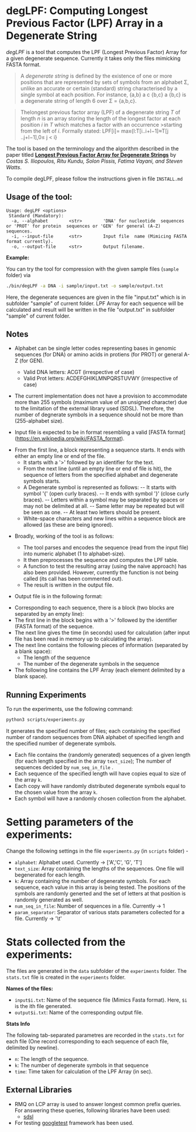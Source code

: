 # degLPF: Computing Longest Previous Factor (LPF) Array in a Degenerate String


*degLPF* is a tool that computes the LPF (Longest Previous Factor) Array for a given degenerate sequence.
Currently it takes only the files mimicking FASTA format.

>A *degenerate string* is defined by the existence of one or more positions that are represented by sets of symbols from
>an alphabet Σ, unlike an accurate or certain (standard) string characterised by a single symbol at each position.
>For instance, {a,b} a c {b,c} a {b,c} is a degenerate string of length 6 over Σ = {a,b,c}.

>Thelongest previous factor array (LPF) of a degenerate string *T* of length *n* is an array storing the length of the longest factor at each position *i* in *T* which matches a factor with an occurrence >starting from the left of *i*. Formally stated:
>LPF[i]= max{l:T[i..i+l−1]≈T[j ..j+l−1],0≤ j < i}

The tool is based on the terminology and the algorithm described in the paper titled
[**Longest Previous Factor Array for Degenerate Strings**](https://link_to_the_paper)
by *Costas S. Iliopoulos, Ritu Kundu, Solon Pissis, Fatima Vayani, and Steven Watts*.

To compile degLPF, please follow the instructions given in file `INSTALL.md`


## Usage of the tool: 
```
Usage: degLPF <options>
 Standard (Mandatory):
  -a, --alphabet 	 	<str> 	 	 'DNA' for nucleotide  sequences or 'PROT' for protein  sequences or 'GEN' for general (A-Z)  sequences. 
  -i, --input-file 	 	<str> 	 	 Input file  name (Mimicing FASTA format currently).
  -o, --output-file		<str> 	 	 Output filename.
```

 **Example:** 

You can try the tool for compression with the given sample files (`sample` folder) via
```sh
./bin/degLPF -a DNA -i sample/input.txt -o sample/output.txt
```
Here, the degenerate sequences are given in the file "input.txt" which is in subfolder "sample" of current folder. 
LPF Array for each sequence will be calculated and result will be written in the file "output.txt" in subfolder "sample" of current folder.


## Notes
- Alphabet can be single letter codes representing bases in genomic sequences (for DNA) or amino acids in protiens (for PROT) or general A-Z (for GEN).
  * Valid DNA letters: ACGT (irrespective of case)
  * Valid Prot letters: ACDEFGHIKLMNPQRSTUVWY (irrespective of case)


- The current implementation does not have a provision to accommodate more than 255 symbols (maximum value of an unsigned character) due to the limitation of the external library used (SDSL). Therefore, the number of degnerate symbols in a sequence should not be more than (255-alphabet size).

- Input file is expected to be in format resembling a valid [FASTA format] (https://en.wikipedia.org/wiki/FASTA_format).
 * From the first line, a block representing a sequence starts. It ends with either an empty line or end of the file.
   - It starts with a '>' followed by an identifier for the text.
   - From the next line (until an empty line or end of file is hit), the sequence of letters from the specified alphabet and degenerate symbols starts.
   - A Degenerate symbol is represented as follows:
     -- It starts with symbol '{' (open curly braces).
     -- It ends with symbol '}' (close curly braces).
     -- Letters within a symbol may be separated by spaces or may not be delimited at all.
     -- Same letter may be repeated but will be seen as one.
    -- At least two letters should be present.
   - White-space characters and new lines within a sequence block are allowed (as these are being ignored).


- Broadly, working of the tool is as follows:
  * The tool parses and encodes the sequence (read from the input file) into numeric alphabet (1 to alphabet-size). 
  * It then preprocesses the sequence and computes the LPF table.
  * A function to test the resulting array (using the naive approach) has also been provided. However, currently the function is not being called (its call has been commented out).
  * The result is written in the output file.

- Output file is in the following format:
 * Corresponding to each sequence, there is a block (two blocks are separated by an empty line): 
  * The first line in the block begins with a '>' followed by the identifier (FASTA format) of the sequence.
  * The next line gives the time (in seconds) used for calculation (after input file has been read in memory up to calculating the array).
  * The next line contains the following pieces of information (separated by a blank space):
    - The length of the sequence
    - The number of the degenerate symbols in the sequence
  * The following line contains the LPF Array (each element delimited by a blank space).

## Running Experiments
To run the experiments, use the following command:
```sh
python3 scripts/experiments.py 
```
It generates the specified number of files; each containing the specified number of random sequences from DNA alphabet of specified length and the specified number of degenerate symbols. 
* Each file contains the (randomly generated) sequences of a given length (for each length specified in the array `text_size`); The number of sequences decided by `num_seq_in_file`  .
* Each sequence of the specified length will have copies equal to size of the array `k`.
* Each copy will have randomly distributed degenerate symbols equal to the chosen value from the array `k`.
* Each symbol will have a randomly chosen collection from the alphabet.


Setting parameters of the experiments:
=======================================
Change the following settings in the file `experiments.py` (in `scripts` folder) -
- `alphabet`: Alphabet used. Currently -> ['A','C', 'G', 'T']
- `text_size`: Array containing the lengths of the sequences. One file will begenerated for each length.
- `k`: Array containing the number of degenerate symbols. For each sequence, each value in this array is being tested. The positions of the symbols are randomly generted and the set of letters at that position is randomly generated as well. 
- `num_seq_in_file`: Number of sequences in a file. Currently -> 1
- `param_separator`: Separator of various stats parameters collected for a file. Currently -> '\t'

Stats collected from the experiments:
======================================
The files are generated in the `data` subfolder of the `experiments` folder. The `stats.txt` file is created in the `experiments` folder.

**Names of the files:**
- `input$i.txt`: Name of the sequence file (Mimics Fasta format). Here, `$i` is the ith file generated.
- `output$i.txt`: Name of the corresponding output file.

**Stats Info**

The following tab-separated parametres are recorded in the `stats.txt` for each file (One record corresponding to each sequence of each file, delimited by newline).
- `n`: The length of the sequence.
- `k`: The number of degenerate symbols in that sequence
- `time`: Time taken for calculation of the LPF Array (in sec).
 


## External Libraries

 * RMQ on LCP array is used to answer longest common prefix queries. For answering these queries, following libraries have been used:
   + [sdsl](https://github.com/simongog/sdsl-lite)
 * For testing [googletest](https://github.com/google/googletest) framework has been used.

